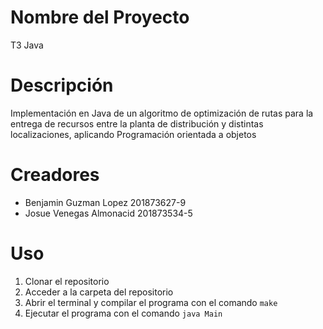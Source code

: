 # Nombre del Proyecto

T3 Java

# Descripción

Implementación en Java de un algoritmo de optimización de rutas para la entrega de recursos entre la planta de distribución y distintas localizaciones, aplicando Programación orientada a objetos

# Creadores
- Benjamin Guzman Lopez 201873627-9
- Josue Venegas Almonacid 201873534-5

# Uso
1. Clonar el repositorio
2. Acceder a la carpeta del repositorio
3. Abrir el terminal y compilar el programa con el comando `make`
4. Ejecutar el programa con el comando `java Main`
